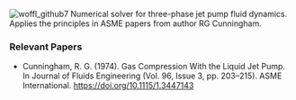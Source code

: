 ![woffl_github7](https://github.com/kwellis/woffl/assets/62774251/8b80146f-a503-4576-8f43-f1aa45d93a05)
Numerical solver for three-phase jet pump fluid dynamics. Applies the principles in ASME papers from author RG Cunningham.
### Relevant Papers   
- Cunningham, R. G. (1974). Gas Compression With the Liquid Jet Pump. In Journal of Fluids Engineering (Vol. 96, Issue 3, pp. 203–215). ASME International. https://doi.org/10.1115/1.3447143

